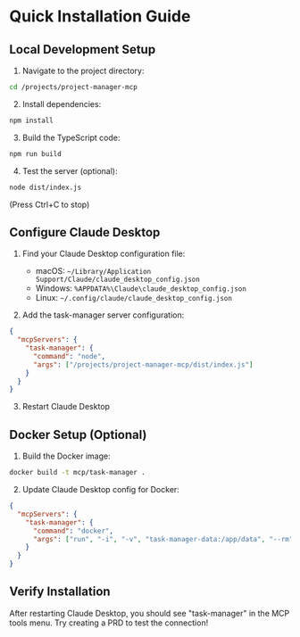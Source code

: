 # Quick Installation Guide

## Local Development Setup

1. Navigate to the project directory:
```bash
cd /projects/project-manager-mcp
```

2. Install dependencies:
```bash
npm install
```

3. Build the TypeScript code:
```bash
npm run build
```

4. Test the server (optional):
```bash
node dist/index.js
```
(Press Ctrl+C to stop)

## Configure Claude Desktop

1. Find your Claude Desktop configuration file:
   - macOS: `~/Library/Application Support/Claude/claude_desktop_config.json`
   - Windows: `%APPDATA%\Claude\claude_desktop_config.json`
   - Linux: `~/.config/claude/claude_desktop_config.json`

2. Add the task-manager server configuration:
```json
{
  "mcpServers": {
    "task-manager": {
      "command": "node",
      "args": ["/projects/project-manager-mcp/dist/index.js"]
    }
  }
}
```

3. Restart Claude Desktop

## Docker Setup (Optional)

1. Build the Docker image:
```bash
docker build -t mcp/task-manager .
```

2. Update Claude Desktop config for Docker:
```json
{
  "mcpServers": {
    "task-manager": {
      "command": "docker",
      "args": ["run", "-i", "-v", "task-manager-data:/app/data", "--rm", "mcp/task-manager"]
    }
  }
}
```

## Verify Installation

After restarting Claude Desktop, you should see "task-manager" in the MCP tools menu.
Try creating a PRD to test the connection!